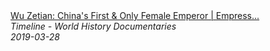 <!--2024-07-21 00:18:54-->
<div class="yb">
  <a class="nodecor" href="/index.html?istoriya/wu_zetian_chinas_first_only_female_emperor_empress_who_ruled_the_world_timeline">
    <img class="preview" data-videoid="aeZ7esmQcm4" src="https://i.ytimg.com/vi/aeZ7esmQcm4/hqdefault.jpg" align="middle" alt="">
  </a>
  <div class="inlbl text">
    <a class="nodecor" href="/index.html?istoriya/wu_zetian_chinas_first_only_female_emperor_empress_who_ruled_the_world_timeline">Wu Zetian: China's First & Only Female Emperor | Empress...</a><br>
    <i class="smaller2">Timeline - World History Documentaries</i><br>
    <i class="smaller3">2019-03-28</i>
  </div>
</div>
